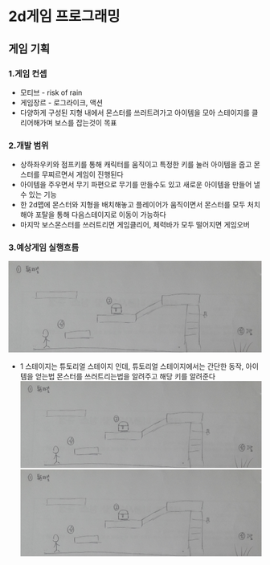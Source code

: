 # 2d게임 프로그래밍

## 게임 기획   
### 1.게임 컨셉
   - 모티브 - risk of rain 
   - 게임장르 - 로그라이크, 액션
   - 다양하게 구성된 지형 내에서 몬스터를 쓰러트려가고 아이템을 모아 스테이지를 클리어해가며 보스를 잡는것이 목표   

### 2.개발 범위
   - 상하좌우키와 점프키를 통해 캐릭터를 움직이고 특정한 키를 눌러 아이템을 줍고 몬스터를 무찌르면서 게임이 진행된다
   - 아이템을 주우면서 무기 파편으로 무기를 만들수도 있고 새로운 아이템을 만들어 낼 수 있는 기능
   - 한 2d맵에 몬스터와 지형을 배치해놓고 플레이어가 움직이면서 몬스터를 모두 처치해야 포탈을 통해 다음스테이지로 이동이 가능하다
   - 마지막 보스몬스터를 쓰러트리면 게임클리어, 체력바가 모두 떨어지면 게임오버   
   
   
### 3.예상게임 실행흐름 
![1](https://github.com/tjun1008/2dgame/blob/master/%EA%B8%B0%EB%A7%90%20%ED%94%84%EB%A1%9C%EC%A0%9D%ED%8A%B8/tp1st_1.jpg?raw=true)
   - 1 스테이지는 튜토리얼 스테이지 인데, 튜토리얼 스테이지에서는 간단한 동작, 아이템을 얻는법 몬스터를 쓰러트리는법을 알려주고 해당 키를 알려준다
![1](https://github.com/tjun1008/2dgame/blob/master/%EA%B8%B0%EB%A7%90%20%ED%94%84%EB%A1%9C%EC%A0%9D%ED%8A%B8/tp1st_1.jpg?raw=true)
![1](https://github.com/tjun1008/2dgame/blob/master/%EA%B8%B0%EB%A7%90%20%ED%94%84%EB%A1%9C%EC%A0%9D%ED%8A%B8/tp1st_1.jpg?raw=true)
